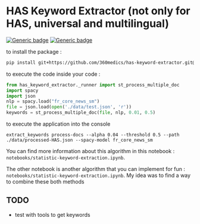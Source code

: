 # HAS Keyword Extractor (not only for HAS, universal and multilingual)
[![Generic badge](https://img.shields.io/badge/python-3.8-green.svg)](https://shields.io/)
[![Generic badge](https://img.shields.io/badge/python-3.9-green.svg)](https://shields.io/)

to install the package : 
```bash
pip install git+https://github.com/360medics/has-keyword-extractor.git@master
```


to execute the code inside your code :
```python
from has_keyword_extractor._runner import st_process_multiple_doc
import spacy
import json
nlp = spacy.load("fr_core_news_sm")
file = json.load(open('./data/test.json', 'r'))
keywords = st_process_multiple_doc(file, nlp, 0.01, 0.5)
```

to execute the application into the console
```shell
extract_keywords process-docs --alpha 0.04 --threshold 0.5 --path ./data/processed-HAS.json --spacy-model fr_core_news_sm
```

You can find more information about this algorithm in this notebook : `notebooks/statistic-keyword-extraction.ipynb`.

The other notebook is another algorithm that you can implement for fun : `notebooks/statistic-keyword-extraction.ipynb`.
My idea was to find a way to combine these both methods

## TODO
* test with tools to get keywords


